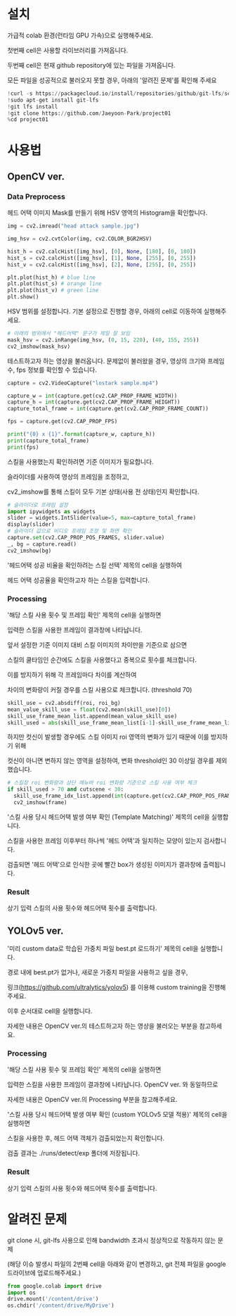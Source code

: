 # 설치
가급적 colab 환경(런타임 GPU 가속)으로 실행해주세요.

첫번째 cell은 사용할 라이브러리를 가져옵니다.

두번째 cell은 현재 github repository에 있는 파일을 가져옵니다.

모든 파일을 성공적으로 불러오지 못할 경우, 아래의 '알려진 문제'를 확인해 주세요
```python
!curl -s https://packagecloud.io/install/repositories/github/git-lfs/script.deb.sh | sudo bash
!sudo apt-get install git-lfs
!git lfs install
!git clone https://github.com/Jaeyoon-Park/project01
%cd project01
```
# 사용법
## OpenCV ver.
### Data Preprocess
헤드 어택 이미지 Mask를 만들기 위해 HSV 영역의 Histogram을 확인합니다.
```python
img = cv2.imread("head attack sample.jpg")

img_hsv = cv2.cvtColor(img, cv2.COLOR_BGR2HSV)

hist_h = cv2.calcHist([img_hsv], [0], None, [180], [0, 180])
hist_s = cv2.calcHist([img_hsv], [1], None, [255], [0, 255])
hist_v = cv2.calcHist([img_hsv], [2], None, [255], [0, 255])

plt.plot(hist_h) # blue line 
plt.plot(hist_s) # orange line
plt.plot(hist_v) # green line
plt.show()
```
HSV 범위를 설정합니다. 기본 설정으로 진행할 경우, 아래의 cell로 이동하여 실행해주세요.
```python
# 아래의 범위에서 "헤드어택" 문구가 제일 잘 보임
mask_hsv = cv2.inRange(img_hsv, (0, 15, 220), (40, 155, 255))
cv2_imshow(mask_hsv)
```
테스트하고자 하는 영상을 불러옵니다.
문제없이 불러왔을 경우, 영상의 크기와 프레임수, fps 정보를 확인할 수 있습니다.
```python
capture = cv2.VideoCapture("lostark sample.mp4")

capture_w = int(capture.get(cv2.CAP_PROP_FRAME_WIDTH))
capture_h = int(capture.get(cv2.CAP_PROP_FRAME_HEIGHT))
capture_total_frame = int(capture.get(cv2.CAP_PROP_FRAME_COUNT))

fps = capture.get(cv2.CAP_PROP_FPS)

print("{0} x {1}".format(capture_w, capture_h))
print(capture_total_frame)
print(fps)
```
스킬을 사용했는지 확인하려면 기준 이미지가 필요합니다.

슬라이더를 사용하여 영상의 프레임을 조정하고,

cv2_imshow를 통해 스킬이 모두 기본 상태(사용 전 상태)인지 확인합니다.
```python
# 슬라이더로 프레임 설정
import ipywidgets as widgets
slider = widgets.IntSlider(value=5, max=capture_total_frame)
display(slider)
# 슬라이더 값으로 비디오 프레임 조정 및 화면 확인
capture.set(cv2.CAP_PROP_POS_FRAMES, slider.value)
_, bg = capture.read()
cv2_imshow(bg)
```
'헤드어택 성공 비율을 확인하려는 스킬 선택' 제목의 cell을 실행하여

헤드 어택 성공율을 확인하고자 하는 스킬을 입력합니다.
### Processing
'해당 스킬 사용 횟수 및 프레임 확인' 제목의 cell을 실행하면

입력한 스킬을 사용한 프레임이 결과창에 나타납니다.

앞서 설정한 기준 이미지 대비 스킬 이미지의 차이만을 기준으로 삼으면

스킬의 쿨타임인 순간에도 스킬을 사용했다고 중복으로 횟수를 체크합니다.

이를 방지하기 위해 각 프레임마다 차이를 계산하여

차이의 변화량이 커질 경우를 스킬 사용으로 체크합니다. (threshold 70)

```python
skill_use = cv2.absdiff(roi, roi_bg)
mean_value_skill_use = float(cv2.mean(skill_use)[0])
skill_use_frame_mean_list.append(mean_value_skill_use)
skill_used = abs(skill_use_frame_mean_list[i-1]-skill_use_frame_mean_list[i])
```
하지만 컷신이 발생할 경우에도 스킬 이미지 roi 영역의 변화가 있기 때문에 이를 방지하기 위해

컷신이 아니면 변하지 않는 영역을 설정하여, 변화 threshold인 30 이상일 경우를 제외했습니다.
```python
# 스킬창 roi 변화량과 상단 메뉴바 roi 변화량 기준으로 스킬 사용 여부 체크
if skill_used > 70 and cutscene < 30:
  skill_use_frame_idx_list.append(int(capture.get(cv2.CAP_PROP_POS_FRAMES)))
  cv2_imshow(frame)
```
'스킬 사용 당시 헤드어택 발생 여부 확인 (Template Matching)' 제목의 cell을 실행합니다.

스킬을 사용한 프레임 이후부터 하나씩 '헤드 어택'과 일치하는 모양이 있는지 검사합니다.

검출되면 '헤드 어택'으로 인식한 곳에 빨간 box가 생성된 이미지가 결과창에 출력됩니다.
### Result
상기 입력 스킬의 사용 횟수와 헤드어택 횟수를 출력합니다. 
## YOLOv5 ver.
'미리 custom data로 학습된 가중치 파일 best.pt 로드하기' 제목의 cell을 실행합니다.

경로 내에 best.pt가 없거나, 새로운 가중치 파일을 사용하고 싶을 경우,

링크(https://github.com/ultralytics/yolov5) 를 이용해 custom training을 진행해주세요.

이후 순서대로 cell을 실행합니다.

자세한 내용은 OpenCV ver.의 테스트하고자 하는 영상을 불러오는 부분을 참고하세요.
### Processing
'해당 스킬 사용 횟수 및 프레임 확인' 제목의 cell을 실행하면

입력한 스킬을 사용한 프레임이 결과창에 나타납니다. OpenCV ver. 와 동일하므로

자세한 내용은 OpenCV ver.의 Processing 부분을 참고해주세요.

'스킬 사용 당시 헤드어택 발생 여부 확인 (custom YOLOv5 모델 적용)' 제목의 cell을 실행하면

스킬을 사용한 후, 헤드 어택 객체가 검출되었는지 확인합니다.

검출 결과는 ./runs/detect/exp 폴더에 저장됩니다.
### Result
상기 입력 스킬의 사용 횟수와 헤드어택 횟수를 출력합니다. 
# 알려진 문제
git clone 시, git-lfs 사용으로 인해 bandwidth 초과시 정상적으로 작동하지 않는 문제

(해당 이슈 발생시 파일의 2번째 cell을 아래와 같이 변경하고, git 전체 파일을 google 드라이브에 업로드해주세요.)
```python
from google.colab import drive
import os
drive.mount('/content/drive')
os.chdir('/content/drive/MyDrive')
```
